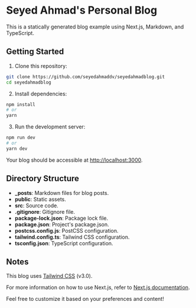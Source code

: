 # Seyed Ahmad's Personal Blog

This is a statically generated blog example using Next.js, Markdown, and TypeScript.

## Getting Started

1. Clone this repository:

```bash
git clone https://github.com/seyedahmaddv/seyedahmadblog.git
cd seyedahmadblog
```

2. Install dependencies:

```bash
npm install
# or
yarn
```

3. Run the development server:

```bash
npm run dev
# or
yarn dev
```

Your blog should be accessible at [http://localhost:3000](http://localhost:3000).

## Directory Structure

- **_posts**: Markdown files for blog posts.
- **public**: Static assets.
- **src**: Source code.
- **.gitignore**: Gitignore file.
- **package-lock.json**: Package lock file.
- **package.json**: Project's package.json.
- **postcss.config.js**: PostCSS configuration.
- **tailwind.config.ts**: Tailwind CSS configuration.
- **tsconfig.json**: TypeScript configuration.

## Notes

This blog uses [Tailwind CSS](https://tailwindcss.com) (v3.0).

For more information on how to use Next.js, refer to [Next.js documentation](https://nextjs.org/docs).

Feel free to customize it based on your preferences and content!

